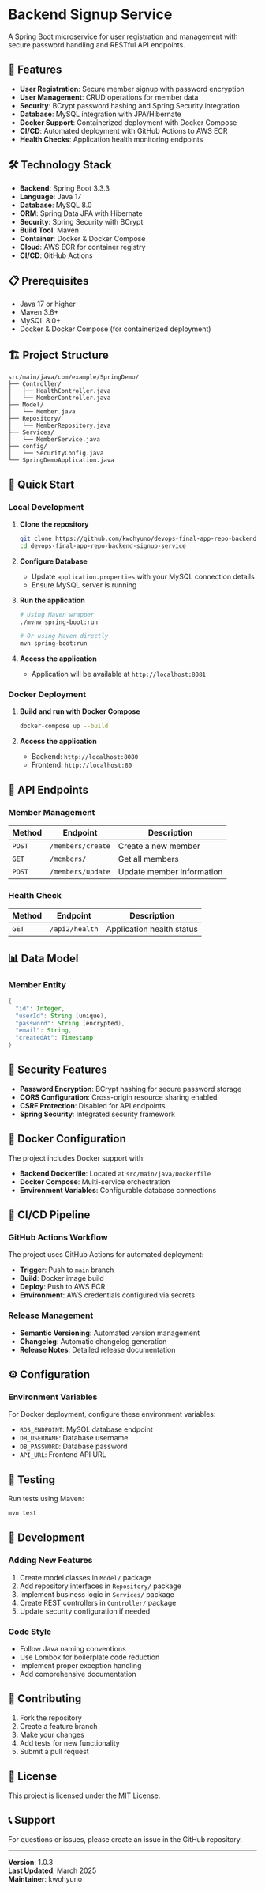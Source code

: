 # Backend Signup Service

A Spring Boot microservice for user registration and management with secure password handling and RESTful API endpoints.

## 🚀 Features

- **User Registration**: Secure member signup with password encryption
- **User Management**: CRUD operations for member data
- **Security**: BCrypt password hashing and Spring Security integration
- **Database**: MySQL integration with JPA/Hibernate
- **Docker Support**: Containerized deployment with Docker Compose
- **CI/CD**: Automated deployment with GitHub Actions to AWS ECR
- **Health Checks**: Application health monitoring endpoints

## 🛠️ Technology Stack

- **Backend**: Spring Boot 3.3.3
- **Language**: Java 17
- **Database**: MySQL 8.0
- **ORM**: Spring Data JPA with Hibernate
- **Security**: Spring Security with BCrypt
- **Build Tool**: Maven
- **Container**: Docker & Docker Compose
- **Cloud**: AWS ECR for container registry
- **CI/CD**: GitHub Actions

## 📋 Prerequisites

- Java 17 or higher
- Maven 3.6+
- MySQL 8.0+
- Docker & Docker Compose (for containerized deployment)

## 🏗️ Project Structure

```
src/main/java/com/example/SpringDemo/
├── Controller/
│   ├── HealthController.java
│   └── MemberController.java
├── Model/
│   └── Member.java
├── Repository/
│   └── MemberRepository.java
├── Services/
│   └── MemberService.java
├── config/
│   └── SecurityConfig.java
└── SpringDemoApplication.java
```

## 🚀 Quick Start

### Local Development

1. **Clone the repository**
   ```bash
   git clone https://github.com/kwohyuno/devops-final-app-repo-backend-signup-service.git
   cd devops-final-app-repo-backend-signup-service
   ```

2. **Configure Database**
   - Update `application.properties` with your MySQL connection details
   - Ensure MySQL server is running

3. **Run the application**
   ```bash
   # Using Maven wrapper
   ./mvnw spring-boot:run
   
   # Or using Maven directly
   mvn spring-boot:run
   ```

4. **Access the application**
   - Application will be available at `http://localhost:8081`

### Docker Deployment

1. **Build and run with Docker Compose**
   ```bash
   docker-compose up --build
   ```

2. **Access the application**
   - Backend: `http://localhost:8080`
   - Frontend: `http://localhost:80`

## 📡 API Endpoints

### Member Management

| Method | Endpoint | Description |
|--------|----------|-------------|
| `POST` | `/members/create` | Create a new member |
| `GET` | `/members/` | Get all members |
| `POST` | `/members/update` | Update member information |

### Health Check

| Method | Endpoint | Description |
|--------|----------|-------------|
| `GET` | `/api2/health` | Application health status |

## 📊 Data Model

### Member Entity

```java
{
  "id": Integer,
  "userId": String (unique),
  "password": String (encrypted),
  "email": String,
  "createdAt": Timestamp
}
```

## 🔐 Security Features

- **Password Encryption**: BCrypt hashing for secure password storage
- **CORS Configuration**: Cross-origin resource sharing enabled
- **CSRF Protection**: Disabled for API endpoints
- **Spring Security**: Integrated security framework

## 🐳 Docker Configuration

The project includes Docker support with:

- **Backend Dockerfile**: Located at `src/main/java/Dockerfile`
- **Docker Compose**: Multi-service orchestration
- **Environment Variables**: Configurable database connections

## 🔄 CI/CD Pipeline

### GitHub Actions Workflow

The project uses GitHub Actions for automated deployment:

- **Trigger**: Push to `main` branch
- **Build**: Docker image build
- **Deploy**: Push to AWS ECR
- **Environment**: AWS credentials configured via secrets

### Release Management

- **Semantic Versioning**: Automated version management
- **Changelog**: Automatic changelog generation
- **Release Notes**: Detailed release documentation

## ⚙️ Configuration


### Environment Variables

For Docker deployment, configure these environment variables:

- `RDS_ENDPOINT`: MySQL database endpoint
- `DB_USERNAME`: Database username
- `DB_PASSWORD`: Database password
- `API_URL`: Frontend API URL

## 🧪 Testing

Run tests using Maven:

```bash
mvn test
```

## 📝 Development

### Adding New Features

1. Create model classes in `Model/` package
2. Add repository interfaces in `Repository/` package
3. Implement business logic in `Services/` package
4. Create REST controllers in `Controller/` package
5. Update security configuration if needed

### Code Style

- Follow Java naming conventions
- Use Lombok for boilerplate code reduction
- Implement proper exception handling
- Add comprehensive documentation

## 🤝 Contributing

1. Fork the repository
2. Create a feature branch
3. Make your changes
4. Add tests for new functionality
5. Submit a pull request

## 📄 License

This project is licensed under the MIT License.

## 📞 Support

For questions or issues, please create an issue in the GitHub repository.

---

**Version**: 1.0.3  
**Last Updated**: March 2025  
**Maintainer**: kwohyuno 
